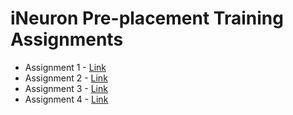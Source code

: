 # iNeuron Pre-placement Training Assignments

- Assignment 1 - [Link](./Assignment1/README.md)
- Assignment 2 - [Link](./Assignment2/README.md)
- Assignment 3 - [Link](./Assignment3/README.md)
- Assignment 4 - [Link](./Assignment4/README.md)
